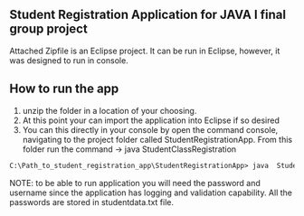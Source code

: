 ## Student Registration Application for JAVA I final group project

Attached Zipfile is an Eclipse project. It can be run in Eclipse, however, it was designed to run in console.

## How to run the app 

1. unzip the folder in a location of your choosing.
2. At this point your can import the application into Eclipse if so desired
3. You can this directly in your console by open the command console, navigating to the project folder called StudentRegistrationApp. From this folder run the command -> java  StudentClassRegistration

```markdown
C:\Path_to_student_registration_app\StudentRegistrationApp> java  StudentClassRegistration


```

NOTE: to be able to run application you will need the password and username since the application has logging and validation capability. All the passwords are stored in studentdata.txt file.
 
